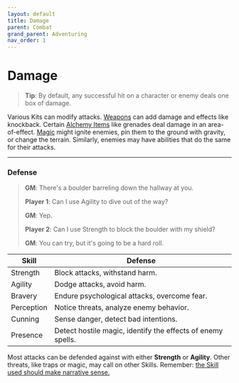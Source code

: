 ```yaml
---
layout: default
title: Damage
parent: Combat
grand_parent: Adventuring
nav_order: 1
---
```


# Damage

> **Tip**: By default, any successful hit on a character or enemy deals one box of damage.

Various Kits can modify attacks. [Weapons](../../classes/soldier/index.md) can add damage and effects like knockback. Certain [Alchemy Items](../../classes/alchemist/index.md) like grenades deal damage in an area-of-effect. [Magic](../../classes/mage/index.md) might ignite enemies, pin them to the ground with gravity, or change the terrain. Similarly, enemies may have abilities that do the same for their attacks.

---

### Defense

> **GM**: There's a boulder barreling down the hallway at you.
>
> **Player 1**: Can I use Agility to dive out of the way?
>
> **GM**: Yep.
>
> **Player 2**: Can I use Strength to block the boulder with my shield?
>
> **GM**: You can try, but it's going to be a hard roll.

| Skill      | Defense                                                     |
| ---------- | ----------------------------------------------------------- |
| Strength   | Block attacks, withstand harm.                              |
| Agility    | Dodge attacks, avoid harm.                                  |
| Bravery    | Endure psychological attacks, overcome fear.                |
| Perception | Notice threats, analyze enemy behavior.                     |
| Cunning    | Sense danger, detect bad intentions.                        |
| Presence   | Detect hostile magic, identify the effects of enemy spells. |

Most attacks can be defended against with either **<span style="color: {{ site.soldier_color }}">Strength</span>** or **<span style="color: {{ site.scoundrel_color }}">Agility</span>**. Other threats, like traps or magic, may call on other Skills. Remember: [the Skill used should make narrative sense.](https://fate-srd.com/fate-core/what-do-during-play#the-silver-rule)
